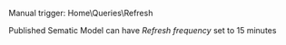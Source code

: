 Manual trigger: Home\Queries\Refresh

Published Sematic Model can have *Refresh frequency* set to 15 minutes
